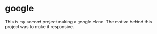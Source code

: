 # google
This is my second project making a google clone. The motive behind this project was to make it responsive.
